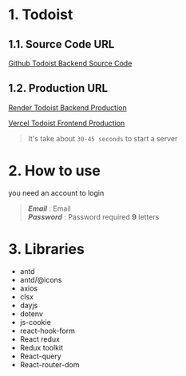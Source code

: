 # 1. Todoist



## 1.1. Source Code URL 

[Github Todoist Backend Source Code](https://github.com/anhtoan260497/todoistBE)

## 1.2. Production URL

[Render Todoist Backend Production](https://todoist-be-6li5.onrender.com)

[Vercel Todoist Frontend Production](https://todoist-ten-ebon.vercel.app)

>It's take about `30-45 seconds` to start a server

# 2. How to use

you need an account to login

> ***Email*** : Email <br>
> ***Password*** : Password required **9** letters


# 3. Libraries 

- antd 
- antd/@icons
- axios
- clsx
- dayjs
- dotenv
- js-cookie
- react-hook-form
- React redux
- Redux toolkit
- React-query
- React-router-dom